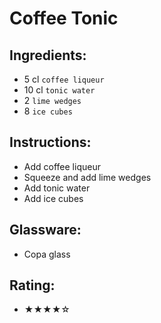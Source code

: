 # Coffee Tonic

## Ingredients:
- 5 cl `coffee liqueur`
- 10 cl `tonic water`
- 2 `lime wedges`
- 8 `ice cubes`

## Instructions:
- Add coffee liqueur
- Squeeze and add lime wedges
- Add tonic water
- Add ice cubes

## Glassware:
- Copa glass

## Rating:
- ★★★★☆